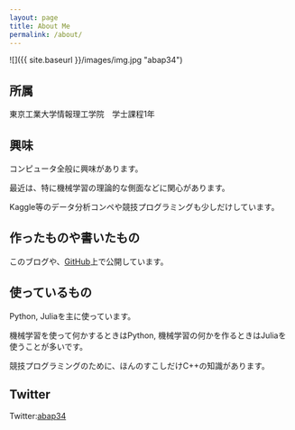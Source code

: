 ```yaml
---
layout: page
title: About Me
permalink: /about/
---
```



![]({{ site.baseurl }}/images/img.jpg "abap34")

## 所属

東京工業大学情報理工学院　学士課程1年

## 興味

コンピュータ全般に興味があります。

最近は、特に機械学習の理論的な側面などに関心があります。

Kaggle等のデータ分析コンペや競技プログラミングも少しだけしています。

## 作ったものや書いたもの

このブログや、[GitHub](https://github.com/abap34)上で公開しています。

## 使っているもの

Python, Juliaを主に使っています。

機械学習を使って何かするときはPython, 機械学習の何かを作るときはJuliaを使うことが多いです。

競技プログラミングのために、ほんのすこしだけC++の知識があります。

## Twitter

Twitter:[abap34](https://twitter.com/abap34)

